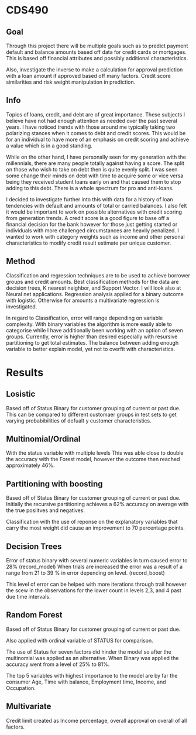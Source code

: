 # CDS490

## Goal

Through this project there will be multiple goals such as to predict payment default and balance amounts based off data for credit cards or mortgages. This is based off financial attributes and possibly additional characteristics. 

Also, investigate the inverse to make a calculation for approval prediction with a loan amount if approved based off many factors. Credit score similarities and risk weight manipulation in prediction.


## Info

Topics of loans, credit, and debt are of great importance. These subjects I believe have not had enough attention as needed over the past several years. I have noticed trends with those around me typically taking two polarizing stances when it comes to debt and credit scores. This would be for an individual to have more of an emphasis on credit scoring and achieve a value which is in a good standing. 

While on the other hand, I have personally seen for my generation with the millennials, there are many people totally against having a score. The split on those who wish to take on debt then is quite evenly split. I was seen some change their minds on debt with time to acquire some or vice versa being they received student loans early on and that caused them to stop adding to this debt. There is a whole spectrum for pro and anti-loans. 

I decided to investigate further into this with data for a history of loan tendencies with default and amounts of total or carried balances. I also felt it would be important to work on possible alternatives with credit scoring from generation trends. A credit score is a good figure to base off a financial decision for the bank however for those just getting started or individuals with more challenged circumstances are heavily penalized. I wanted to work with category weights such as income and other personal characteristics to modify credit result estimate per unique customer.

## Method
Classification and regression techniques are to be used to achieve borrower groups and credit amounts.
Best classification methods for the data are decision trees, K nearest neighbor, and Support Vector. I will look also at Neural net applications. 
Regression analysis applied for a binary outcome with logistic. Otherwise for amounts a multivariate regression is investigated. 

In regard to Classification, error will range depending on variable complexity. With binary variables the algorithm is more easily able to categorise while I have additionally been working with an option of seven groups.
Currently, error is higher than desired especially with resursive partitioning to get total estimates. The balance between adding enough variable to better explain model, yet not to overfit with characteristics.

# Results
## Losistic
Based off of Status Binary for customer grouping of current or past due.
This can be compared to different customaer groups in test sets to get varying probabibilities of defualt y customer characteristics.

## Multinomial/Ordinal 
With the status variable with multiple levels
This was able close to double the accuracy with the Forest model, however the outcome then reached approximately 46%.



## Partitioning with boosting
Based off of Status Binary for customer grouping of current or past due.
Initially the recursive partitioning achieves a 62% accuracy on average with the true posiitves and negatives.

Classification with the use of reponse on the explanatory variables that carry the most weight did cause an improvement to 70 percentage points. 

## Decision Trees
Error of status binary with several numeric variables in turn caused error to 28% (record_model)
When trials are increased the error was a result of a range from 21 to 39 % in error depending on level. (record_boost)

This level of error can be helped with more iterations through trail however the scew in the observations for the lower count in levels 2,3, and 4 past due time intervals. 


## Random Forest
Based off of Status Binary for customer grouping of current or past due.

Also applied with ordinal variable of STATUS for comparison. 

The use of Status for seven factors did hinder the model so after the multinomial was applied as an alternative. When Binary was applied the accuracy went from a level of 25% to 81%.

The top 5 variables with highest importance to the model are by far the consumer Age, Time with balance, Employment time, Income, and Occupation. 


## Multivariate
Credit limit created as Income percentage, overall approval on overall of all factors.





